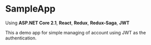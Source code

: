 # SampleApp

Using **ASP.NET Core 2.1**, **React**, **Redux**, **Redux-Saga**, **JWT**

This a demo app for simple managing of account using JWT as the authentication.